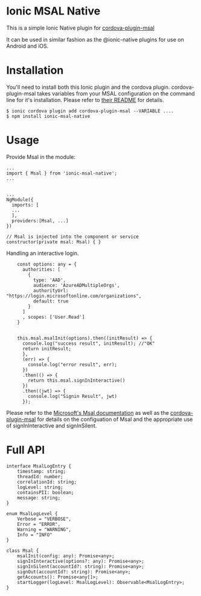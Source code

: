 # Ionic MSAL Native

This is a simple Ionic Native plugin for [cordova-plugin-msal](https://github.com/wrobins/cordova-plugin-msal)

It can be used in similar fashion as the @ionic-native plugins for use on Android and iOS.

# Installation

You'll need to install both this Ionic plugin and the cordova plugin. cordova-plugin-msal takes variables from your MSAL configuration on the command line for it's installation. Please refer to [their README](https://github.com/wrobins/cordova-plugin-msal) for details.

```
$ ionic cordova plugin add cordova-plugin-msal --VARIABLE ....
$ npm install ionic-msal-native
```

# Usage

Provide Msal in the module:

```
...
import { Msal } from 'ionic-msal-native';
...


...
NgModule({
  imports: [
  ...
  ],
  providers:[Msal, ...]
})
```

```
// Msal is injected into the component or service
constructor(private msal: Msal) { }
```

Handling an interactive login.

```
    const options: any = {
      authorities: [
        {
          type: 'AAD',
          audience: 'AzureADMultipleOrgs',
          authorityUrl: "https://login.microsoftonline.com/organizations",
          default: true
        }
      ]
      , scopes: ['User.Read']
    }


    this.msal.msalInit(options).then((initResult) => {
      console.log("success result", initResult); //"OK"
      return initResult;
      },
      (err) => {
        console.log("error result", err);
      })
      .then(() => {
        return this.msal.signInInteractive()
      })
      .then((jwt) => {
        console.log("Signin Result", jwt)
      });
```

Please refer to the [Microsoft's Msal documentation](https://docs.microsoft.com/en-us/azure/active-directory/develop/msal-overview) as well as the [cordova-plugin-msal](https://github.com/wrobins/cordova-plugin-msal) for details on the configuation of Msal and the appropriate use of signInInteractive and signInSilent.

# Full API

```
interface MsalLogEntry {
    timestamp: string;
    threadId: number;
    correlationId: string;
    logLevel: string;
    containsPII: boolean;
    message: string;
}

enum MsalLogLevel {
    Verbose = "VERBOSE",
    Error = "ERROR",
    Warning = "WARNING",
    Info = "INFO"
}

class Msal {
    msalInit(config: any): Promise<any>;
    signInInteractive(options?: any): Promise<any>;
    signInSilent(accountId?: string): Promise<any>;
    signOut(accountId?: string): Promise<any>;
    getAccounts(): Promise<any[]>;
    startLogger(logLevel: MsalLogLevel): Observable<MsalLogEntry>;
}
```
